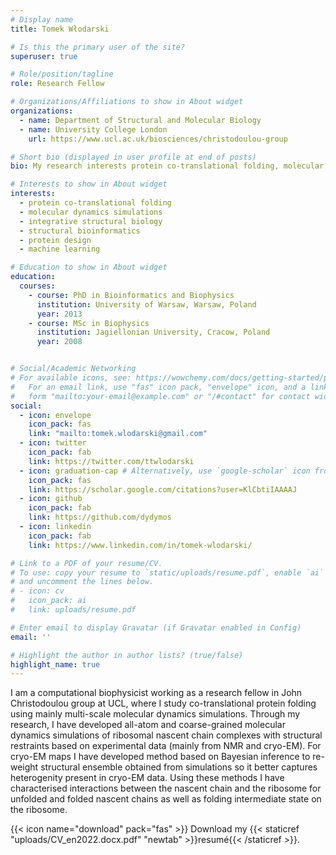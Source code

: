 ```yaml
---
# Display name
title: Tomek Włodarski

# Is this the primary user of the site?
superuser: true

# Role/position/tagline
role: Research Fellow

# Organizations/Affiliations to show in About widget
organizations:
  - name: Department of Structural and Molecular Biology
  - name: University College London
    url: https://www.ucl.ac.uk/biosciences/christodoulou-group

# Short bio (displayed in user profile at end of posts)
bio: My research interests protein co-translational folding, molecular dynamics simulations, integrative structural biology, structural bioinformatics, protein design, machine learning

# Interests to show in About widget
interests:
  - protein co-translational folding
  - molecular dynamics simulations
  - integrative structural biology
  - structural bioinformatics
  - protein design
  - machine learning

# Education to show in About widget
education:
  courses:
    - course: PhD in Bioinformatics and Biophysics
      institution: University of Warsaw, Warsaw, Poland
      year: 2013
    - course: MSc in Biophysics
      institution: Jagiellonian University, Cracow, Poland
      year: 2008


# Social/Academic Networking
# For available icons, see: https://wowchemy.com/docs/getting-started/page-builder/#icons
#   For an email link, use "fas" icon pack, "envelope" icon, and a link in the
#   form "mailto:your-email@example.com" or "/#contact" for contact widget.
social:
  - icon: envelope
    icon_pack: fas
    link: "mailto:tomek.wlodarski@gmail.com"
  - icon: twitter
    icon_pack: fab
    link: https://twitter.com/ttwlodarski
  - icon: graduation-cap # Alternatively, use `google-scholar` icon from `ai` icon pack
    icon_pack: fas
    link: https://scholar.google.com/citations?user=KlCbtiIAAAAJ
  - icon: github
    icon_pack: fab
    link: https://github.com/dydymos
  - icon: linkedin
    icon_pack: fab
    link: https://www.linkedin.com/in/tomek-wlodarski/

# Link to a PDF of your resume/CV.
# To use: copy your resume to `static/uploads/resume.pdf`, enable `ai` icons in `params.toml`,
# and uncomment the lines below.
# - icon: cv
#   icon_pack: ai
#   link: uploads/resume.pdf

# Enter email to display Gravatar (if Gravatar enabled in Config)
email: ''

# Highlight the author in author lists? (true/false)
highlight_name: true
---
```


 I am a computational biophysicist working as a research fellow in John Christodoulou group at UCL, where I study co-translational protein folding using mainly multi-scale molecular dynamics simulations. Through my research, I have developed all-atom and coarse-grained molecular dynamics simulations of ribosomal nascent chain complexes with structural restraints based on experimental data (mainly from NMR and cryo-EM). For cryo-EM maps I have developed method based on Bayesian inference to re-weight structural ensemble obtained from simulations so it better captures heterogenity present in cryo-EM data. Using these methods I have characterised interactions between the nascent chain and the ribosome for unfolded and folded nascent chains as well as folding intermediate state on the ribosome.


{{< icon name="download" pack="fas" >}} Download my {{< staticref "uploads/CV_en2022.docx.pdf" "newtab" >}}resumé{{< /staticref >}}.
